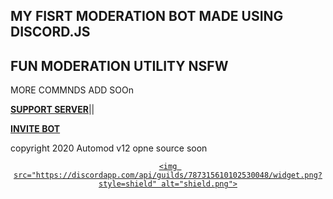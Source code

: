 ## MY FISRT MODERATION BOT MADE USING DISCORD.JS 

## FUN MODERATION UTILITY NSFW 

MORE COMMNDS ADD SOOn 

**[SUPPORT SERVER](https://discord.gg/RJ2SRN2cVu)**||

**[INVITE BOT](https://discord.com/api/oauth2/authorize?client_id=744597377406599188&permissions=8&scope=bot)**

copyright 2020 Automod v12 opne source soon


<div align=center>

  <a href="https://dsc.gg/kmdevs">

    <img src="https://discordapp.com/api/guilds/787315610102530048/widget.png?style=shield" alt="shield.png">

  </a>
